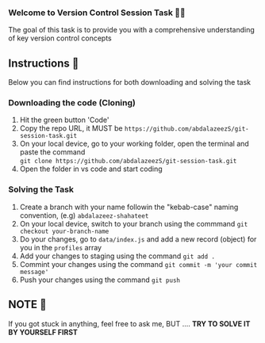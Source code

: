 ### Welcome to Version Control Session Task 👨‍💻
The goal of this task is to provide you with a comprehensive understanding of key version control concepts

## Instructions 🫠
Below you can find instructions for both downloading and solving the task

### Downloading the code (Cloning)
1. Hit the green button 'Code'
2. Copy the repo URL, it MUST be `https://github.com/abdalazeezS/git-session-task.git`
3. On your local device, go to your working folder, open the terminal and paste the command <br />
`git clone https://github.com/abdalazeezS/git-session-task.git`
4. Open the folder in vs code and start coding
   
### Solving the Task
1. Create a branch with your name followin the "kebab-case" naming convention, (e.g) `abdalazeez-shahateet`
2. On your local device, switch to your branch using the commmand `git checkout your-branch-name`
3. Do your changes, go to `data/index.js` and add a new record (object) for you in the `profiles` array
4. Add your changes to staging using the command `git add .`
5. Commint your changes using the command `git commit -m 'your commit message'`
6. Push your changes using the command `git push`

## NOTE 👀
If you got stuck in anything, feel free to ask me, BUT ....
**TRY TO SOLVE IT BY YOURSELF FIRST** 
